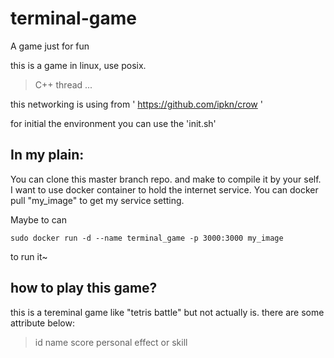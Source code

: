 # terminal-game
A game just for fun

this is a game in linux, use posix.
> C++ thread
> ...

this networking is using from ' https://github.com/ipkn/crow '

for initial the environment you can use the 'init.sh'



## In my plain:

You can clone this master branch repo. and make to compile it by your self.
I want to use docker container to hold the internet service.
You can docker pull "my_image" to get my service setting.

Maybe to can 

```
sudo docker run -d --name terminal_game -p 3000:3000 my_image
```

to run it~

## how to play this game?
this is a tereminal game like "tetris battle" but not actually is.
there are some attribute below:
> id
> name
> score
> personal effect or skill
